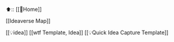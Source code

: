 ⬆️:: [[🏡Home]]

[[Ideaverse Map]]


[[💡idea]] 
[[wtf Template, Idea]]
[[💡Quick Idea Capture Template]]
